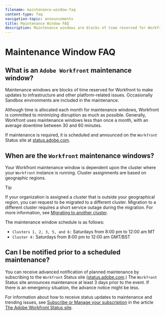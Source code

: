 ```yaml
---
filename: maintenance-window-faq
content-type: faq
navigation-topic: announcements
title: Maintenance Window FAQ
description: Maintenance windows are blocks of time reserved for Workfront to make updates to infrastructure and other platform-related issues. Occasionally Sandbox environments are included in the maintenance.
---
```


# Maintenance Window FAQ

## What is an `Adobe Workfront` maintenance window?

Maintenance windows are blocks of time reserved for Workfront to make updates to infrastructure and other platform-related issues. Occasionally Sandbox environments are included in the maintenance.

Although time is allocated each month for maintenance windows, Workfront is committed to minimizing disruption as much as possible. Generally, Workfront uses maintenance windows less than once a month, with an average downtime between 30 and 60 minutes.

If maintenance is required, it is scheduled and announced on the `Workfront` Status site at [status.adobe.com](https://status.adobe.com/).

## When are the `Workfront` maintenance windows?

Your Workfront maintenance window is dependent upon the cluster where your `Workfront` instance is running. Cluster assignments are based on geographic regions.

>[!TIP]
>
>If your organization is assigned a cluster that is outside your geographical region, you can request to be migrated to a different cluster. Migration to a different cluster requires a short service outage during the migration. For more information, see [Migrating to another cluster](../../administration-and-setup/administrator-faqs/migrate-to-another-cluster.md).

The maintenance window schedule is as follows:

* `Clusters 1, 2, 3, 5, and 6:` Saturdays from 8:00 pm to 12:00 am MT
* `Cluster 4:`&nbsp;Saturdays from 8:00 pm to 12:00 am GMT/BST

## Can I be notified prior to a scheduled maintenance?

You can receive advanced notification of planned maintenance by subscribing to the `Workfront` Status site ([status.adobe.com](https://status.adobe.com/).) The `Workfront` Status site announces maintenance at least 3 days prior to the event. If there is an emergency situation, the advance notice might be less.

For information about how to receive status updates to maintenance and trending issues, see [Subscribe or Manage your subscription](../../workfront-basics/tips-tricks-and-troubleshooting/understand-the-status-site.md#managing-your-subscription) in the article [The Adobe Workfront Status site](../../workfront-basics/tips-tricks-and-troubleshooting/understand-the-status-site.md).
